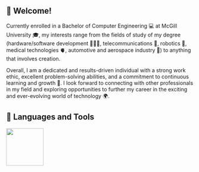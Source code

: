 <h2>👋 Welcome! </h2>
Currently enrolled in a Bachelor of Computer Engineering 💻 at McGill University 🎓, my interests range from the fields of study of my degree (hardware/software development 👨🏽‍💻, telecommunications 📡, robotics 🤖, medical technologies 🫀, automotive and aerospace industry 🚀) to anything that involves creation.

Overall, I am a dedicated and results-driven individual with a strong work ethic, excellent problem-solving abilities, and a commitment to continuous learning and growth 🌱. I look forward to connecting with other professionals in my field and exploring opportunities to further my career in the exciting and ever-evolving world of technology 🌍.


<h2>🧰 Languages and Tools</h2>
<img src="(https://github.com/WalidAissa/WalidAissa/assets/94759379/08178655-43b2-49bb-b241-7d7fead3a281" width="100" height="100">
